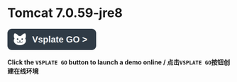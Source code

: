 # Tomcat 7.0.59-jre8

<a href="https://www.vsplate.com/?docker-compose=https://github.com/vsplate/dcenvs/tomcat/7.0.59-jre8"><img alt="VSPLATE GO" src="https://raw.githubusercontent.com/vsplate/images/master/vsgo_btn.png" width="200px"></a>

**Click the `VSPLATE GO` button to launch a demo online / 点击`VSPLATE GO`按钮创建在线环境**